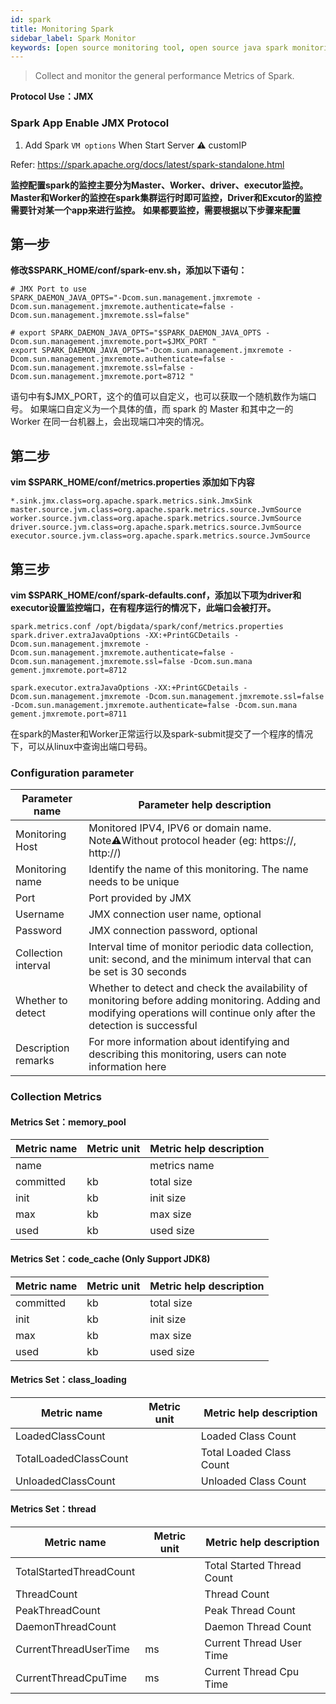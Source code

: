 ```yaml
---
id: spark  
title: Monitoring Spark      
sidebar_label: Spark Monitor
keywords: [open source monitoring tool, open source java spark monitoring tool, monitoring spark metrics]
---
```


> Collect and monitor the general performance Metrics of Spark.

**Protocol Use：JMX**

### Spark App Enable JMX Protocol

1. Add Spark `VM options` When Start Server ⚠️ customIP

Refer: <https://spark.apache.org/docs/latest/spark-standalone.html>

**监控配置spark的监控主要分为Master、Worker、driver、executor监控。Master和Worker的监控在spark集群运行时即可监控，Driver和Excutor的监控需要针对某一个app来进行监控。**
**如果都要监控，需要根据以下步骤来配置**

## 第一步

**修改$SPARK_HOME/conf/spark-env.sh，添加以下语句：**

```shell
# JMX Port to use
SPARK_DAEMON_JAVA_OPTS="-Dcom.sun.management.jmxremote -Dcom.sun.management.jmxremote.authenticate=false -Dcom.sun.management.jmxremote.ssl=false" 

# export SPARK_DAEMON_JAVA_OPTS="$SPARK_DAEMON_JAVA_OPTS -Dcom.sun.management.jmxremote.port=$JMX_PORT "
export SPARK_DAEMON_JAVA_OPTS="-Dcom.sun.management.jmxremote -Dcom.sun.management.jmxremote.authenticate=false -Dcom.sun.management.jmxremote.ssl=false -Dcom.sun.management.jmxremote.port=8712 "
```

语句中有$JMX_PORT，这个的值可以自定义，也可以获取一个随机数作为端口号。
如果端口自定义为一个具体的值，而 spark 的 Master 和其中之一的 Worker 在同一台机器上，会出现端口冲突的情况。

## 第二步

**vim $SPARK_HOME/conf/metrics.properties 添加如下内容**

```shell
*.sink.jmx.class=org.apache.spark.metrics.sink.JmxSink
master.source.jvm.class=org.apache.spark.metrics.source.JvmSource
worker.source.jvm.class=org.apache.spark.metrics.source.JvmSource
driver.source.jvm.class=org.apache.spark.metrics.source.JvmSource
executor.source.jvm.class=org.apache.spark.metrics.source.JvmSource
```

## 第三步

**vim $SPARK_HOME/conf/spark-defaults.conf，添加以下项为driver和executor设置监控端口，在有程序运行的情况下，此端口会被打开。**

```shell
spark.metrics.conf /opt/bigdata/spark/conf/metrics.properties
spark.driver.extraJavaOptions -XX:+PrintGCDetails -Dcom.sun.management.jmxremote -Dcom.sun.management.jmxremote.authenticate=false -Dcom.sun.management.jmxremote.ssl=false -Dcom.sun.mana
gement.jmxremote.port=8712

spark.executor.extraJavaOptions -XX:+PrintGCDetails -Dcom.sun.management.jmxremote -Dcom.sun.management.jmxremote.ssl=false -Dcom.sun.management.jmxremote.authenticate=false -Dcom.sun.mana
gement.jmxremote.port=8711
```

在spark的Master和Worker正常运行以及spark-submit提交了一个程序的情况下，可以从linux中查询出端口号码。

### Configuration parameter

|   Parameter name    |                                                                        Parameter help description                                                                         |
|---------------------|---------------------------------------------------------------------------------------------------------------------------------------------------------------------------|
| Monitoring Host     | Monitored IPV4, IPV6 or domain name. Note⚠️Without protocol header (eg: https://, http://)                                                                                |
| Monitoring name     | Identify the name of this monitoring. The name needs to be unique                                                                                                         |
| Port                | Port provided by JMX                                                                                                                                                      |
| Username            | JMX connection user name, optional                                                                                                                                        |
| Password            | JMX connection password, optional                                                                                                                                         |
| Collection interval | Interval time of monitor periodic data collection, unit: second, and the minimum interval that can be set is 30 seconds                                                   |
| Whether to detect   | Whether to detect and check the availability of monitoring before adding monitoring. Adding and modifying operations will continue only after the detection is successful |
| Description remarks | For more information about identifying and describing this monitoring, users can note information here                                                                    |

### Collection Metrics

#### Metrics Set：memory_pool

| Metric name | Metric unit | Metric help description |
|-------------|-------------|-------------------------|
| name        |             | metrics name            |
| committed   | kb          | total size              |
| init        | kb          | init size               |
| max         | kb          | max size                |
| used        | kb          | used size               |

#### Metrics Set：code_cache (Only Support JDK8)

| Metric name | Metric unit | Metric help description |
|-------------|-------------|-------------------------|
| committed   | kb          | total size              |
| init        | kb          | init size               |
| max         | kb          | max size                |
| used        | kb          | used size               |

#### Metrics Set：class_loading

|      Metric name      | Metric unit | Metric help description  |
|-----------------------|-------------|--------------------------|
| LoadedClassCount      |             | Loaded Class Count       |
| TotalLoadedClassCount |             | Total Loaded Class Count |
| UnloadedClassCount    |             | Unloaded Class Count     |

#### Metrics Set：thread

|       Metric name       | Metric unit |  Metric help description   |
|-------------------------|-------------|----------------------------|
| TotalStartedThreadCount |             | Total Started Thread Count |
| ThreadCount             |             | Thread Count               |
| PeakThreadCount         |             | Peak Thread Count          |
| DaemonThreadCount       |             | Daemon Thread Count        |
| CurrentThreadUserTime   | ms          | Current Thread User Time   |
| CurrentThreadCpuTime    | ms          | Current Thread Cpu Time    |
